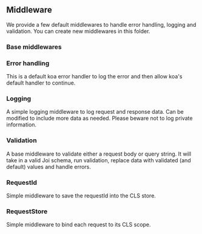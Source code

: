 ## Middleware

We provide a few default middlewares to handle error handling, logging and validation.
You can create new middlewares in this folder.

### Base middlewares

### Error handling
This is a default koa error handler to log the error and then allow koa's default handler to continue.

### Logging
A simple logging middleware to log request and response data. Can be modified to include more data as needed. Please beware not to log private information.

### Validation
A base middleware to validate either a request body or query string. It will take in a valid Joi schema, run validation, replace data with validated (and default) values and handle errors.

### RequestId
Simple middleware to save the requestId into the CLS store.

### RequestStore
Simple middleware to bind each request to its CLS scope.

